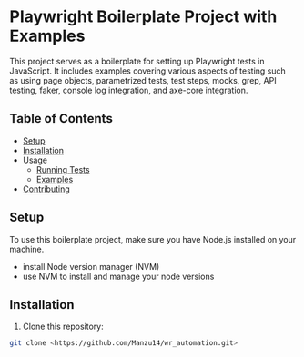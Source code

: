 # Playwright Boilerplate Project with Examples

This project serves as a boilerplate for setting up Playwright tests in JavaScript. It includes examples covering various aspects of testing such as using page objects, parametrized tests, test steps, mocks, grep, API testing, faker, console log integration, and axe-core integration.

## Table of Contents

- [Setup](#setup)
- [Installation](#installation)
- [Usage](#usage)
    - [Running Tests](#running-tests)
    - [Examples](#examples)
- [Contributing](#contributing)

## Setup

To use this boilerplate project, make sure you have Node.js installed on your machine.

- install Node version manager (NVM)
- use NVM to install and manage your node versions

## Installation

1. Clone this repository:

```bash
git clone <https://github.com/Manzu14/wr_automation.git>
